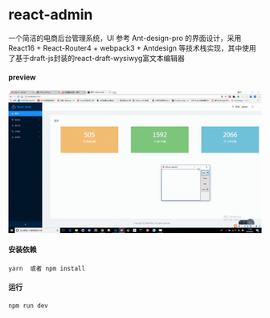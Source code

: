 # react-admin

一个简洁的电商后台管理系统，UI 参考 Ant-design-pro 的界面设计，采用 React16 + React-Router4 + webpack3 + Antdesign 等技术栈实现，其中使用了基于draft-js封装的react-draft-wysiwyg富文本编辑器

#### preview
![preview.gif](https://github.com/Hfimy/react-admin/blob/master/preview.gif)


#### 安装依赖

```
yarn  或者 npm install
```

#### 运行

```
npm run dev
```
